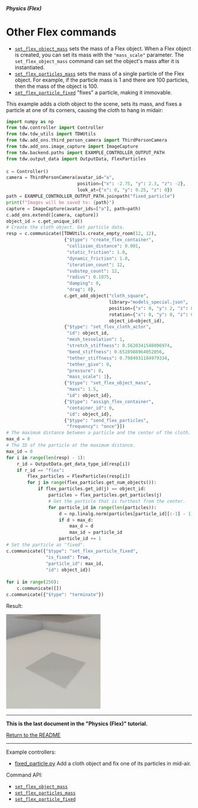 ##### Physics (Flex)

# Other Flex commands

- [`set_flex_object_mass`](../../api/command_api.md#set_flex_object_mass) sets the mass of a Flex object. When a Flex object is created, you can set its mass with the `"mass_scale"` parameter. The `set_flex_object_mass` command can set the object's mass after it is instantiated.
- [`set_flex_particles_mass`](../../api/command_api.md#set_flex_particles_mass) sets the mass of a single particle of the Flex object. For example, if the particle mass is 1 and there are 100 particles, then the mass of the object is 100.
- [`set_flex_particle_fixed`](../../api/command_api.md#set_flex_particle_fixed) "fixes" a particle, making it immovable.

This example adds a cloth object to the scene, sets its mass, and fixes a particle at one of its corners, causing the cloth to hang in midair:

```python
import numpy as np
from tdw.controller import Controller
from tdw.tdw_utils import TDWUtils
from tdw.add_ons.third_person_camera import ThirdPersonCamera
from tdw.add_ons.image_capture import ImageCapture
from tdw.backend.paths import EXAMPLE_CONTROLLER_OUTPUT_PATH
from tdw.output_data import OutputData, FlexParticles

c = Controller()
camera = ThirdPersonCamera(avatar_id="a",
                           position={"x": -2.75, "y": 2.3, "z": -2},
                           look_at={"x": 0, "y": 0.25, "z": 0})
path = EXAMPLE_CONTROLLER_OUTPUT_PATH.joinpath("fixed_particle")
print(f"Images will be saved to: {path}")
capture = ImageCapture(avatar_ids=["a"], path=path)
c.add_ons.extend([camera, capture])
object_id = c.get_unique_id()
# Create the cloth object. Get particle data.
resp = c.communicate([TDWUtils.create_empty_room(12, 12),
                      {"$type": "create_flex_container",
                       "collision_distance": 0.001,
                       "static_friction": 1.0,
                       "dynamic_friction": 1.0,
                       "iteration_count": 12,
                       "substep_count": 12,
                       "radius": 0.1875,
                       "damping": 0,
                       "drag": 0},
                      c.get_add_object("cloth_square",
                                       library="models_special.json",
                                       position={"x": 0, "y": 2, "z": 0},
                                       rotation={"x": 0, "y": 0, "z": 0},
                                       object_id=object_id),
                      {"$type": "set_flex_cloth_actor",
                       "id": object_id,
                       "mesh_tesselation": 1,
                       "stretch_stiffness": 0.5620341548096974,
                       "bend_stiffness": 0.6528988964052056,
                       "tether_stiffness": 0.7984931184979334,
                       "tether_give": 0,
                       "pressure": 0,
                       "mass_scale": 1},
                      {"$type": "set_flex_object_mass",
                       "mass": 1.5,
                       "id": object_id},
                      {"$type": "assign_flex_container",
                       "container_id": 0,
                       "id": object_id},
                      {"$type": "send_flex_particles",
                       "frequency": "once"}])
# The maximum distance between a particle and the center of the cloth.
max_d = 0
# The ID of the particle at the maximum distance.
max_id = 0
for i in range(len(resp) - 1):
    r_id = OutputData.get_data_type_id(resp[i])
    if r_id == "flex":
        flex_particles = FlexParticles(resp[i])
        for j in range(flex_particles.get_num_objects()):
            if flex_particles.get_id(j) == object_id:
                particles = flex_particles.get_particles(j)
                # Get the particle that is furthest from the center.
                for particle_id in range(len(particles)):
                    d = np.linalg.norm(particles[particle_id][:-1] - 1)
                    if d > max_d:
                        max_d = d
                        max_id = particle_id
                    particle_id += 1
# Set the particle as "fixed".
c.communicate({"$type": "set_flex_particle_fixed",
               "is_fixed": True,
               "particle_id": max_id,
               "id": object_id})

for i in range(250):
    c.communicate([])
c.communicate({"$type": "terminate"})
```

Result:

![](images/fixed_particle.gif)

***

**This is the last document in the "Physics (Flex)" tutorial.**

[Return to the README](../../../README.md)

***

Example controllers:

- [fixed_particle.py](https://github.com/threedworld-mit/tdw/blob/master/Python/example_controllers/flex/fixed_particle.py) Add a cloth object and fix one of its particles in mid-air.

Command API:

- [`set_flex_object_mass`](../../api/command_api.md#set_flex_object_mass)
- [`set_flex_particles_mass`](../../api/command_api.md#set_flex_particles_mass) 
- [`set_flex_particle_fixed`](../../api/command_api.md#set_flex_particle_fixed) 
